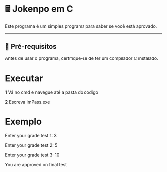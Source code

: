# 🖩 Jokenpo em C  

Este programa é um simples programa para saber se você está aprovado.  

---

## 🔧 **Pré-requisitos**  

Antes de usar o programa, certifique-se de ter um compilador C instalado.
# **Executar**

**1** Vá no cmd e navegue até a pasta do codigo 

**2** Escreva imPass.exe

# **Exemplo**
Enter your grade test 1:  3

Enter your grade test 2:  5

Enter your grade test 3:  10

You are approved on final test


